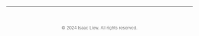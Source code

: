 ---
<footer style="text-align: center; margin-top: 50px; font-size: 0.8em; color: #777;">
© 2024 Isaac Liew. All rights reserved.
</footer>
